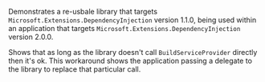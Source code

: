 Demonstrates a re-usbale library that targets `Microsoft.Extensions.DependencyInjection` version 1.1.0, 
being used within an application that targets `Microsoft.Extensions.DependencyInjection` version 2.0.0.

Shows that as long as the library doesn't call `BuildServiceProvider` directly then it's ok.
This workaround shows the application passing a delegate to the library to replace that particular call.
